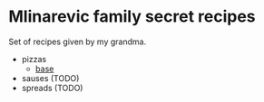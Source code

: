 # Mlinarevic family secret recipes

Set of recipes given by my grandma.

- pizzas
    - [base](./pizzas/base.md)
- sauses (TODO)
- spreads (TODO)
